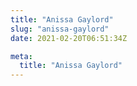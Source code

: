 ```yaml
---
title: "Anissa Gaylord"
slug: "anissa-gaylord"
date: 2021-02-20T06:51:34Z

meta:
  title: "Anissa Gaylord"
---
```


